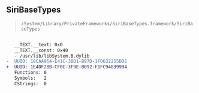 ## SiriBaseTypes

> `/System/Library/PrivateFrameworks/SiriBaseTypes.framework/SiriBaseTypes`

```diff

   __TEXT.__text: 0x0
   __TEXT.__const: 0x40
   - /usr/lib/libSystem.B.dylib
-  UUID: 18CAA964-E41C-3BD1-B97D-1F0632255DDE
+  UUID: 1E4DF28B-CF0C-3F9E-B092-F1FC94839994
   Functions: 0
   Symbols:   2
   CStrings:  0

```
